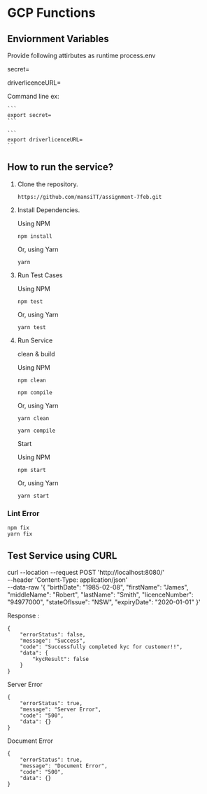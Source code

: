 # GCP Functions

## Enviornment Variables 

Provide following attirbutes as runtime process.env

secret=

driverlicenceURL=

Command line ex: 

    ```
    export secret=
    ```
    
    ```
    export driverlicenceURL=
    ```


## How to run the service?

1. Clone the repository.
    ```
    https://github.com/mansiTT/assignment-7feb.git
    ```

2. Install Dependencies. 

    Using NPM
    ```
    npm install
    ```

    Or, using Yarn
    ```
    yarn
    ```
3. Run Test Cases 
   
    Using NPM
    ```
    npm test
    ```
    Or, using Yarn
    ```
    yarn test
    ```

4. Run Service  

    clean & build  

    Using NPM
    ```
    npm clean
    ```
    ```
    npm compile
    ```
    Or, using Yarn
    ```
    yarn clean
    ```
    ```
    yarn compile
    ```
    
    Start 

    Using NPM
    ```
    npm start
    ```
    Or, using Yarn
    ```
    yarn start
    
 ### Lint Error 
 
   ```
   npm fix
   yarn fix
   ```
    
 ## Test Service using CURL 
 
 curl --location --request POST 'http://localhost:8080/' \
--header 'Content-Type: application/json' \
--data-raw '{
    "birthDate": "1985-02-08",
    "firstName": "James",
    "middleName": "Robert",
    "lastName": "Smith",
    "licenceNumber": "94977000",
    "stateOfIssue": "NSW",
    "expiryDate": "2020-01-01"
}'
    
Response : 

```
{
    "errorStatus": false,
    "message": "Success",
    "code": "Successfully completed kyc for customer!!",
    "data": {
        "kycResult": false
    }
}
```

Server Error
```
{
    "errorStatus": true,
    "message": "Server Error",
    "code": "500",
    "data": {}
}
```

Document Error 

```
{
    "errorStatus": true,
    "message": "Document Error",
    "code": "500",
    "data": {}
}
```
